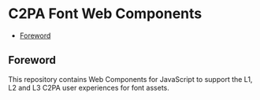 # C2PA Font Web Components

- [Foreword](#foreword)

## Foreword

This repository contains Web Components for JavaScript to support the L1, L2
and L3 C2PA user experiences for font assets.
